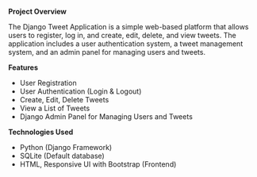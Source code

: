 **Project Overview**

The Django Tweet Application is a simple web-based platform that allows users to
register, log in, and create, edit, delete, and view tweets. 
The application includes a user authentication system, a tweet management system,
and an admin panel for managing users and tweets.

**Features**

- User Registration 
- User Authentication (Login & Logout)
- Create, Edit, Delete Tweets
- View a List of Tweets
- Django Admin Panel for Managing Users and Tweets

**Technologies Used**

- Python (Django Framework)
- SQLite (Default database)
- HTML, Responsive UI with Bootstrap (Frontend)
